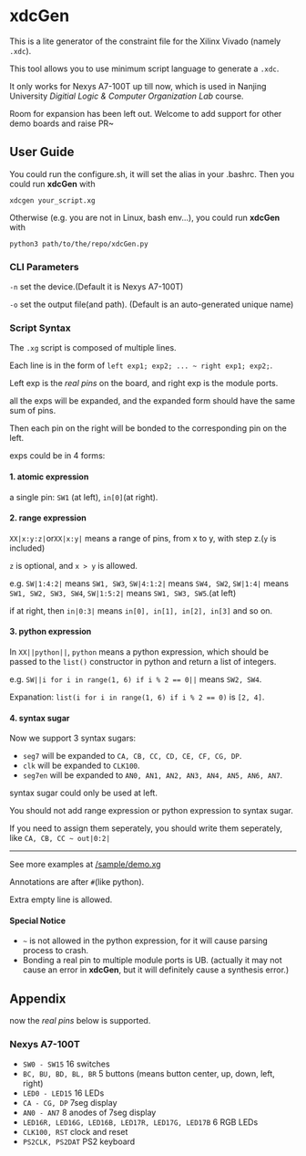 # xdcGen
This is a lite generator of the constraint file for the Xilinx Vivado (namely `.xdc`). 

This tool allows you to use minimum script language to generate a `.xdc`. 

It only works for Nexys A7-100T up till now, which is used in Nanjing University *Digitial Logic & Computer Organization Lab* course. 

Room for expansion has been left out. Welcome to add support for other demo boards and raise PR~


## User Guide
You could run the configure.sh, it will set the alias in your .bashrc.
Then you could run **xdcGen** with
``` shell
xdcgen your_script.xg
```

Otherwise (e.g. you are not in Linux, bash env...), you could run **xdcGen** with
```
python3 path/to/the/repo/xdcGen.py
```
### CLI Parameters
`-n` set the device.(Default it is Nexys A7-100T)

`-o` set the output file(and path). (Default is an auto-generated unique name)
### Script Syntax
The `.xg` script is composed of multiple lines.

Each line is in the form of `left exp1; exp2; ... ~ right exp1; exp2;`.

Left exp is the *real pins* on the board, and right exp is the module ports.

all the exps will be expanded, and the expanded form should have the same sum of pins.

Then each pin on the right will be bonded to the corresponding pin on the left.

exps could be in 4 forms:

#### 1. atomic expression

  a single pin: `SW1` (at left), `in[0]`(at right).
  
#### 2. range expression

  `XX|x:y:z|`or`XX|x:y|` means a range of pins, from x to y, with step z.(`y` is included)
  
  `z` is optional, and `x > y` is allowed.
  
  e.g. `SW|1:4:2|` means `SW1, SW3`, `SW|4:1:2|` means `SW4, SW2`, `SW|1:4|` means `SW1, SW2, SW3, SW4`, `SW|1:5:2|` means `SW1, SW3, SW5`.(at left)
  
  if at right, then `in|0:3|` means `in[0], in[1], in[2], in[3]` and so on.

#### 3. python expression
  
  In `XX||python||`, `python` means a python expression, which should be passed to the `list()` constructor in python and return a list of integers.
  
  e.g. `SW||i for i in range(1, 6) if i % 2 == 0||` means `SW2, SW4`.

  Expanation: `list(i for i in range(1, 6) if i % 2 == 0)` is `[2, 4]`.

#### 4. syntax sugar
Now we support 3 syntax sugars:
- `seg7` will be expanded to `CA, CB, CC, CD, CE, CF, CG, DP`.
- `clk` will be expanded to `CLK100`.
- `seg7en` will be expanded to `AN0, AN1, AN2, AN3, AN4, AN5, AN6, AN7`.

syntax sugar could only be used at left.

You should not add range expression or python expression to syntax sugar.

If you need to assign them seperately, you should write them seperately, like
`CA, CB, CC ~ out|0:2|`

---

See more examples at [/sample/demo.xg](https://github.com/Jackcuii/xdcGen/blob/main/sample/demo.xg)

Annotations are after `#`(like python).

Extra empty line is allowed.

#### Special Notice
- `~` is not allowed in the python expression, for it will cause parsing process to crash.
- Bonding a real pin to multiple module ports is UB. (actually it may not cause an error in **xdcGen**, but it will definitely cause a synthesis error.)  

## Appendix
now the *real pins* below is supported.
### Nexys A7-100T
- `SW0 - SW15` 16 switches
- `BC, BU, BD, BL, BR` 5 buttons (means button center, up, down, left, right)
- `LED0 - LED15` 16 LEDs
- `CA - CG, DP`  7seg display
- `AN0 - AN7` 8 anodes of 7seg display
- `LED16R, LED16G, LED16B, LED17R, LED17G, LED17B` 6 RGB LEDs
- `CLK100, RST` clock and reset
- `PS2CLK, PS2DAT` PS2 keyboard
